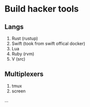 # Build hacker tools

## Langs

1. Rust (rustup)
2. Swift (took from swift offical docker)
3. Lua
4. Ruby (rvm)
5. V (src)

## Multiplexers

1. tmux
2. screen


...

